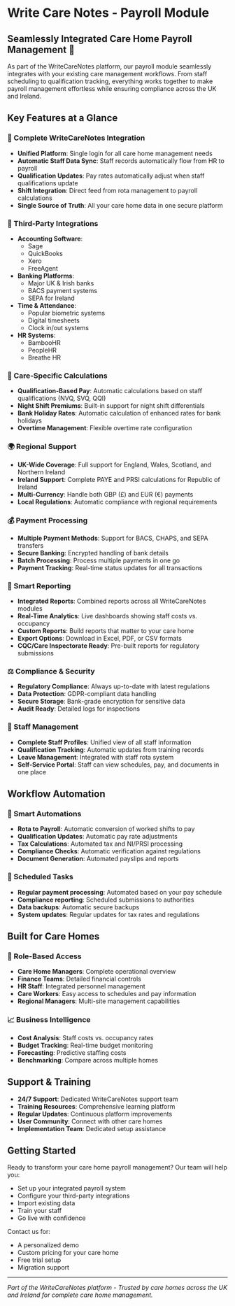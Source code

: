 # Write Care Notes - Payroll Module

## Seamlessly Integrated Care Home Payroll Management 👋

As part of the WriteCareNotes platform, our payroll module seamlessly integrates with your existing care management workflows. From staff scheduling to qualification tracking, everything works together to make payroll management effortless while ensuring compliance across the UK and Ireland.

## Key Features at a Glance

### 🔄 Complete WriteCareNotes Integration
- **Unified Platform**: Single login for all care home management needs
- **Automatic Staff Data Sync**: Staff records automatically flow from HR to payroll
- **Qualification Updates**: Pay rates automatically adjust when staff qualifications update
- **Shift Integration**: Direct feed from rota management to payroll calculations
- **Single Source of Truth**: All your care home data in one secure platform

### 🔌 Third-Party Integrations
- **Accounting Software**: 
  - Sage
  - QuickBooks
  - Xero
  - FreeAgent
- **Banking Platforms**:
  - Major UK & Irish banks
  - BACS payment systems
  - SEPA for Ireland
- **Time & Attendance**:
  - Popular biometric systems
  - Digital timesheets
  - Clock in/out systems
- **HR Systems**:
  - BambooHR
  - PeopleHR
  - Breathe HR

### 🏥 Care-Specific Calculations
- **Qualification-Based Pay**: Automatic calculations based on staff qualifications (NVQ, SVQ, QQI)
- **Night Shift Premiums**: Built-in support for night shift differentials
- **Bank Holiday Rates**: Automatic calculation of enhanced rates for bank holidays
- **Overtime Management**: Flexible overtime rate configuration

### 🌍 Regional Support
- **UK-Wide Coverage**: Full support for England, Wales, Scotland, and Northern Ireland
- **Ireland Support**: Complete PAYE and PRSI calculations for Republic of Ireland
- **Multi-Currency**: Handle both GBP (£) and EUR (€) payments
- **Local Regulations**: Automatic compliance with regional requirements

### 💰 Payment Processing
- **Multiple Payment Methods**: Support for BACS, CHAPS, and SEPA transfers
- **Secure Banking**: Encrypted handling of bank details
- **Batch Processing**: Process multiple payments in one go
- **Payment Tracking**: Real-time status updates for all transactions

### 📱 Smart Reporting
- **Integrated Reports**: Combined reports across all WriteCareNotes modules
- **Real-Time Analytics**: Live dashboards showing staff costs vs. occupancy
- **Custom Reports**: Build reports that matter to your care home
- **Export Options**: Download in Excel, PDF, or CSV formats
- **CQC/Care Inspectorate Ready**: Pre-built reports for regulatory submissions

### ⚖️ Compliance & Security
- **Regulatory Compliance**: Always up-to-date with latest regulations
- **Data Protection**: GDPR-compliant data handling
- **Secure Storage**: Bank-grade encryption for sensitive data
- **Audit Ready**: Detailed logs for inspections

### 🤝 Staff Management
- **Complete Staff Profiles**: Unified view of all staff information
- **Qualification Tracking**: Automatic updates from training records
- **Leave Management**: Integrated with staff rota system
- **Self-Service Portal**: Staff can view schedules, pay, and documents in one place

## Workflow Automation

### 🤖 Smart Automations
- **Rota to Payroll**: Automatic conversion of worked shifts to pay
- **Qualification Updates**: Automatic pay rate adjustments
- **Tax Calculations**: Automated tax and NI/PRSI processing
- **Compliance Checks**: Automatic verification against regulations
- **Document Generation**: Automated payslips and reports

### 📅 Scheduled Tasks
- **Regular payment processing**: Automated based on your pay schedule
- **Compliance reporting**: Scheduled submissions to authorities
- **Data backups**: Automatic secure backups
- **System updates**: Regular updates for tax rates and regulations

## Built for Care Homes

### 👥 Role-Based Access
- **Care Home Managers**: Complete operational overview
- **Finance Teams**: Detailed financial controls
- **HR Staff**: Integrated personnel management
- **Care Workers**: Easy access to schedules and pay information
- **Regional Managers**: Multi-site management capabilities

### 📈 Business Intelligence
- **Cost Analysis**: Staff costs vs. occupancy rates
- **Budget Tracking**: Real-time budget monitoring
- **Forecasting**: Predictive staffing costs
- **Benchmarking**: Compare across multiple homes

## Support & Training

- **24/7 Support**: Dedicated WriteCareNotes support team
- **Training Resources**: Comprehensive learning platform
- **Regular Updates**: Continuous platform improvements
- **User Community**: Connect with other care homes
- **Implementation Team**: Dedicated setup assistance

## Getting Started

Ready to transform your care home payroll management? Our team will help you:
- Set up your integrated payroll system
- Configure your third-party integrations
- Import existing data
- Train your staff
- Go live with confidence

Contact us for:
- A personalized demo
- Custom pricing for your care home
- Free trial setup
- Migration support

---

*Part of the WriteCareNotes platform - Trusted by care homes across the UK and Ireland for complete care home management.* 
